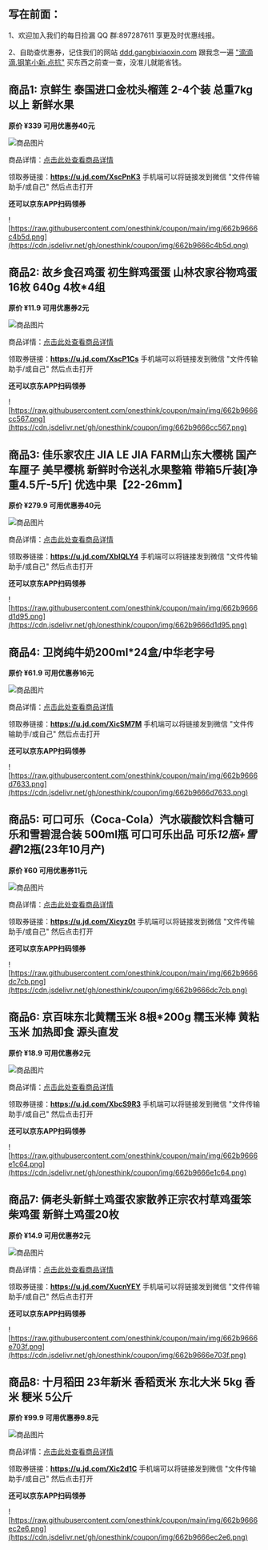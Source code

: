 ## 写在前面：

1、欢迎加入我们的每日捡漏 QQ 群:897287611 享更及时优惠线报。

2、自助查优惠券，记住我们的网站 [ddd.gangbixiaoxin.com](https://ddd.gangbixiaoxin.com) 跟我念一遍 ["滴滴滴.钢笔小新.点抗"](https://ddd.gangbixiaoxin.com) 买东西之前查一查，没准儿就能省钱。

## 商品1: 京鲜生 泰国进口金枕头榴莲 2-4个装 总重7kg以上 新鲜水果

**原价 ¥339 可用优惠券40元**

![商品图片](http://img14.360buyimg.com/n1/jfs/t1/166144/3/24545/109931/662a2b4bF8d1e1d30/0fbc684324344fca.jpg)

商品详情：[点击此处查看商品详情](https://union-click.jd.com/jdc?e=1003156031&amp;p=JF8BAQ8JK1olXDYCVV9cCEgWAWcAH1wlGVlaCgFtUQ5SQi0DBUVNGFJeSwUIFxlJX3EIGloUXQUDVlZVDEwIWipURmtSXgZiJwEJWykSYRJBE1hGW2NGPCs9BEcnAl8LGlsSVAAFUldYOEpHAj8JS1pFXDYCVG4LZksWAm4JG1kdXgQyVW5dDksSA20LH1wdXAcAZF5VD3vArtfdkerA1b_WytaKsezCitPchdMlbTYBZF5cCUkXB2gJGVslbQYyV24DZkpEBjgPGF8RM1tFAgJVT0lHbW0NHlMQWwMEZFxcCUkVM184RFlKOGFJIQgeTRcWejluc1JvCFYFIAAIZklcSiRSYwBhAkV0UxkaVRlBV184)

领取券链接：**https://u.jd.com/XscPnK3** 手机端可以将链接发到微信 "文件传输助手/或自己" 然后点击打开

**还可以京东APP扫码领券**

![https://raw.githubusercontent.com/onesthink/coupon/main/img/662b9666c4b5d.png](https://cdn.jsdelivr.net/gh/onesthink/coupon/img/662b9666c4b5d.png)

## 商品2: 故乡食召鸡蛋 初生鲜鸡蛋蛋 山林农家谷物鸡蛋 16枚 640g 4枚*4组

**原价 ¥11.9 可用优惠券2元**

![商品图片](http://img14.360buyimg.com/n1/jfs/t1/232490/18/15890/342050/6629b7d1F37b9f8e1/c724a8b756c038d4.jpg)

商品详情：[点击此处查看商品详情](https://union-click.jd.com/jdc?e=1003156031&amp;p=JF8BARoJK1olXwMFXVpfDU8eC18IGlsUXA8LVFdcD0gUA19MRANLAjZbERscSkAJHTdNTwcKBlMdBgABFksWA24JElIVVAcFV11dFxJSXzI4BRx3OG9ANCc_WBtnBzIIHS1sAEJKJFJROEonAG4IHFITWgALUW5cWEpHAj8JS1olXQYyFTBdCUsRAW8AGGsUbQYEVFtdCkgTBW8BH18lXQ4FZInwsJ6dsrqAoo-L1dG784vUtJ-Ji184K1glXQcDVl5ZD0oVA184G2sWbVhsVQ1bC08UAWdmRhxDAQ5LBAgzCk4QAWkJGlMlXwcDVlxtOHtkfyxIZiZHJH56IwgUQD5VRmlQfhpJPXpsVisqWDRwBAhYYwBcCWZ0XV4ZOHs)

领取券链接：**https://u.jd.com/XscP1Cs** 手机端可以将链接发到微信 "文件传输助手/或自己" 然后点击打开

**还可以京东APP扫码领券**

![https://raw.githubusercontent.com/onesthink/coupon/main/img/662b9666cc567.png](https://cdn.jsdelivr.net/gh/onesthink/coupon/img/662b9666cc567.png)

## 商品3: 佳乐家农庄 JIA LE JIA FARM山东大樱桃 国产车厘子 美早樱桃  新鲜时令送礼水果整箱 带箱5斤装[净重4.5斤-5斤] 优选中果【22-26mm】

**原价 ¥279.9 可用优惠券40元**

![商品图片](http://img14.360buyimg.com/n1/jfs/t1/184906/19/44331/95257/661e1e9bFdaa03b73/66c6bc52e91a2a81.jpg)

商品详情：[点击此处查看商品详情](https://union-click.jd.com/jdc?e=1003156031&amp;p=JF8BARoJK1olXwMFU11ZCUoQAl8IGlsUXQUDXVhYCE0RAl9MRANLAjZbERscSkAJHTdNTwcKBlMdBgABFksWA24IGFocWwMCUlhcFxJSXzI4UBNsPG5bDyE_W0wWQGx_Z1JeIm1ZNFJROEonAG4IHFITWgALUW5cWEpHAj8JS1olXQYyFTBdD00VBWkAG2sUbQYEVFtcDUwSCmkJE1MlXQ4FZInwsJ6dsrqAoo-L1dG784vUtJ-Ji184K1glXQcDVl5ZD0oVA184G2sWbVhsVQ1bCx8UVG5mRhxCWwdHE1szC04SC24KGV4lXwcDVlxtOHtAQQZ3cF9QKQVUUCwpfA8XVgRsfFJvKV9sVhoFcE5VZiluGA5eH1VJElcrOHs)

领取券链接：**https://u.jd.com/XblQLY4** 手机端可以将链接发到微信 "文件传输助手/或自己" 然后点击打开

**还可以京东APP扫码领券**

![https://raw.githubusercontent.com/onesthink/coupon/main/img/662b9666d1d95.png](https://cdn.jsdelivr.net/gh/onesthink/coupon/img/662b9666d1d95.png)

## 商品4: 卫岗纯牛奶200ml*24盒/中华老字号

**原价 ¥61.9 可用优惠券16元**

![商品图片](http://img14.360buyimg.com/n1/jfs/t1/107595/6/39160/81589/652f6c4aF9065f893/11ec7bf970ef1f2b.jpg)

商品详情：[点击此处查看商品详情](https://union-click.jd.com/jdc?e=1003156031&amp;p=JF8BARgJK1olXwMFXVxbC08WBF8IGloUWA4FUFleCEonRzBQRQQlBENHFRxWFlVPRjtUBABAQlRcCEBdCUoWBmcPH1wWXQcdDRsBVXtgfShxWxNzP2VmBAYJYBJgdTFzZFJDUQoyVW5eCUsQCmkPHVIQbQdSVQ5cWEpHAl8IG2tDMwYDVV9fCUoUC2Y4GmsVWwYHVVtaDUMVBG0MK1sdWjbV-eaIgvrCi9bchdPC5KHX3eKJlsMnM18LK1sUXAQCUFlcCksnM284GGtLMwdRUlZYARsSbTJPTF0UFUBGOl1YCkITB2wNK1kUXAQAZG5taEN8ZwoMegxdDQNdMg00fDVCdSp0HA5RMwRgIVgfXDRPYCdeQTJlHmViEG5t)

领取券链接：**https://u.jd.com/XicSM7M** 手机端可以将链接发到微信 "文件传输助手/或自己" 然后点击打开

**还可以京东APP扫码领券**

![https://raw.githubusercontent.com/onesthink/coupon/main/img/662b9666d7633.png](https://cdn.jsdelivr.net/gh/onesthink/coupon/img/662b9666d7633.png)

## 商品5: 可口可乐（Coca-Cola）汽水碳酸饮料含糖可乐和雪碧混合装 500ml瓶 可口可乐出品 可乐*12瓶+雪碧*12瓶(23年10月产)

**原价 ¥60 可用优惠券11元**

![商品图片](http://img14.360buyimg.com/n1/jfs/t1/221463/11/38438/85231/660d2193F8dbd5217/4f007ed255437b5b.jpg)

商品详情：[点击此处查看商品详情](https://union-click.jd.com/jdc?e=1003156031&amp;p=JF8BARoJK1olXwMFXVhcDkIfAl8IGlsUXAYFVlxUAUoXC19MRANLAjZbERscSkAJHTdNTwcKBlMdBgABFksWA24JG1wXXw8LVV5VFxJSXzI4ATpzDWNSFFw_TQ9LZm5RTyt8CQJFJFJROEonAG4IHFITWgALUW5cWEpHAj8JS1olXQYyFTBdCUIfAW0AHWsUbQYEVFtdCkgTBWgOG1olXQ4FZInwsJ6dsrqAoo-L1dG784vUtJ-Ji184K1glXQcDVl5ZD0oVA184G2sWbVhsVQ1bC0kQVDtmRhxDAVYCVA4zCk4QAGkIHVIlXwcDVlxtOHtgaBldHl9pJg9hDFwkQxhDQhdBRy1lHntsVjkuYT9RCxBKEgtKXFl3DzddOHs)

领取券链接：**https://u.jd.com/Xicyz0t** 手机端可以将链接发到微信 "文件传输助手/或自己" 然后点击打开

**还可以京东APP扫码领券**

![https://raw.githubusercontent.com/onesthink/coupon/main/img/662b9666dc7cb.png](https://cdn.jsdelivr.net/gh/onesthink/coupon/img/662b9666dc7cb.png)

## 商品6: 京百味东北黄糯玉米 8根*200g 糯玉米棒 黄粘玉米 加热即食 源头直发

**原价 ¥18.9 可用优惠券2元**

![商品图片](http://img14.360buyimg.com/n1/jfs/t1/196890/6/41712/94905/65ff82c0F918f2049/b6a823d94f72964f.png)

商品详情：[点击此处查看商品详情](https://union-click.jd.com/jdc?e=1003156031&amp;p=JF8BAQ8JK1olXDYCVV9cAUMTBmkJG1slGVlaCgFtUQ5SQi0DBUVNGFJeSwUIFxlJX3EIGloUVA4GUVhcCEsIWipURmtsOQNZLzkISShTYSxsexxQPg5KFSoLBEcnAl8LGlsSVAAFUldYOEpHAj8JS1pFXDYCVG4LZksWAm4NHV8VWgUyVW5dDksSAmcBGFMdVQQCZF5VD3vArtfdkerA1b_WytaKsezCitPchdMlbTYBZF5cCUkXB2gJGVslbQYyV24DZkpEBWwKHAxHM1tFAl4aWg1NbW0JH1ocWAQHZFxcCUkVM184aCdWHXt_BiclcDxvAB99RiYTVQMKCCIEZklidD93fFxyDX5YNz0HDBATR184)

领取券链接：**https://u.jd.com/XbcS9R3** 手机端可以将链接发到微信 "文件传输助手/或自己" 然后点击打开

**还可以京东APP扫码领券**

![https://raw.githubusercontent.com/onesthink/coupon/main/img/662b9666e1c64.png](https://cdn.jsdelivr.net/gh/onesthink/coupon/img/662b9666e1c64.png)

## 商品7: 俩老头新鲜土鸡蛋农家散养正宗农村草鸡蛋笨柴鸡蛋 新鲜土鸡蛋20枚

**原价 ¥14.9 可用优惠券2元**

![商品图片](http://img14.360buyimg.com/n1/jfs/t1/185244/6/44187/68001/6629bba6F5814dfda/776878f083205f4f.jpg)

商品详情：[点击此处查看商品详情](https://union-click.jd.com/jdc?e=1003156031&amp;p=JF8BARoJK1olXwMFXFxZCEwQBV8IGlsUXAcBUl9eDEIRCl9MRANLAjZbERscSkAJHTdNTwcKBlMdBgABFksWA24JGlgTXAUGXVhUFxJSXzI4WQlUBHYKLAA_ai0RWRh1Ry0LO0J4NFJROEonAG4IHFITWgALUW5cWEpHAj8JS1olXQYyFTBdDUoQC2gJH2sUbQYEVFtdCkgTCm4BEl0lXQ4FZInwsJ6dsrqAoo-L1dG784vUtJ-Ji184K1glXQcDVl5ZD0oVA184G2sWbVhsVQ1YX0wUB2tmRhxDAVYHXAozCk4SC2gKGF4lXwcDVlxtOHsQXxxUfwReCFB8AgwbYA1cX2dyTCJuA1NsVhcPUxliYjFUTSl1W2EAXQlZOHs)

领取券链接：**https://u.jd.com/XucnYEY** 手机端可以将链接发到微信 "文件传输助手/或自己" 然后点击打开

**还可以京东APP扫码领券**

![https://raw.githubusercontent.com/onesthink/coupon/main/img/662b9666e703f.png](https://cdn.jsdelivr.net/gh/onesthink/coupon/img/662b9666e703f.png)

## 商品8: 十月稻田 23年新米 香稻贡米 东北大米 5kg 香米 粳米 5公斤

**原价 ¥99.9 可用优惠券9.8元**

![商品图片](http://img14.360buyimg.com/n1/jfs/t1/175983/1/44855/257916/662a2bccFdf8aafac/bc4ac6f626d82edb.jpg)

商品详情：[点击此处查看商品详情](https://union-click.jd.com/jdc?e=1003156031&amp;p=JF8BAQ8JK1olXDYCVV9cCU4XAGcIE10lGVlaCgFtUQ5SQi0DBUVNGFJeSwUIFxlJX3EIGloUXAMCV1ZdAE0IWipURmtQVRhXCgYecCgSWwpjGVMLR31kEAwtBEcnAl8LGlsSVAAFUldYOEpHAj8JS1pFXDYCVG4LZksWAm4JG14VWAUyVW5dDksSA20LH1IVVAcCZF5VD3vArtfdkerA1b_WytaKsezCitPchdMlbTYBZF5cCUkXB2gJGVslbQYyV24DZkpEBWxcGAwUM1tFAgINDQNJbW0NHFMVWwILZFxcCUkVM184Xg9vHlFlF1sGWi9EWhpfWT5RImFxVhhVZklOWG11XzNUOV1yXFhbSxZof184)

领取券链接：**https://u.jd.com/Xic2d1C** 手机端可以将链接发到微信 "文件传输助手/或自己" 然后点击打开

**还可以京东APP扫码领券**

![https://raw.githubusercontent.com/onesthink/coupon/main/img/662b9666ec2e6.png](https://cdn.jsdelivr.net/gh/onesthink/coupon/img/662b9666ec2e6.png)

